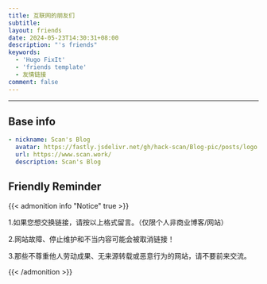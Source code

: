 ```yaml
---
title: 互联网的朋友们
subtitle:
layout: friends
date: 2024-05-23T14:30:31+08:00
description: "'s friends"
keywords:
  - 'Hugo FixIt'
  - 'friends template'
  - 友情链接
comment: false
---
```


<!-- When you set data `friends.yml` in `yourProject/data/` directory, it will be automatically loaded here. -->

---

<!-- You can define additional content below for this page. -->

## Base info

```yaml
- nickname: Scan's Blog
  avatar: https://fastly.jsdelivr.net/gh/hack-scan/Blog-pic/posts/logo.png
  url: https://www.scan.work/
  description: Scan's Blog
```

## Friendly Reminder

{{< admonition info "Notice" true >}}

1.如果您想交换链接，请按以上格式留言。（仅限个人非商业博客/网站）

2.网站故障、停止维护和不当内容可能会被取消链接！


3.那些不尊重他人劳动成果、无来源转载或恶意行为的网站，请不要前来交流。

{{< /admonition >}}
